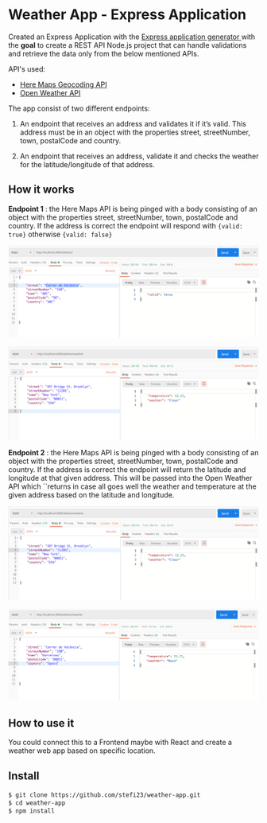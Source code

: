 # Weather App - Express Application

Created an Express Application with the [Express application generator
](https://expressjs.com/en/starter/generator.html) with the **goal** to create a REST API Node.js project that can handle validations and retrieve the data only from the below mentioned APIs.

API's used:

- [Here Maps Geocoding API](https://developer.here.com/documentation/geocoder/dev_guide/topics/what-is.html)
- ​[Open Weather API](https://openweathermap.org/api)

The app consist of two different endpoints:

1. An endpoint ​that receives an address and validates it if it’s valid. This address must be in an object with the properties street, streetNumber, town, postalCode and country.

2. An endpoint ​that receives an address, validate it and checks the weather for the latitude/longitude of that address.

## How it works

**Endpoint 1** : the Here Maps API is being pinged with a body consisting of an object with the properties street, streetNumber, town, postalCode and country. If the address is correct the endpoint will respond with `{valid: true}` otherwise `{valid: false}`

![Demo of Endpoint showing invalid address](Endpoint1-False.png)

![Demo of Endpoint showing valid address](Endpoint1-True.png)

**Endpoint 2** : the Here Maps API is being pinged with a body consisting of an object with the properties street, streetNumber, town, postalCode and country. If the address is correct the endpoint will return the latitude and longitude at that given address. This will be passed into the Open Weather API which ``returns in case all goes well the weather and temperature at the given address based on the latitude and longitude.

![Demo of Endpoint showing weather at an address from NYC](Endpoint2.2.png)

![Demo of Endpoint showing weather at an address from Barcelona](Endpoint2.1.png)

## How to use it

You could connect this to a Frontend maybe with React and create a weather web app based on specific location.

## Install

```
$ git clone https://github.com/stefi23/weather-app.git
$ cd weather-app
$ npm install
```
